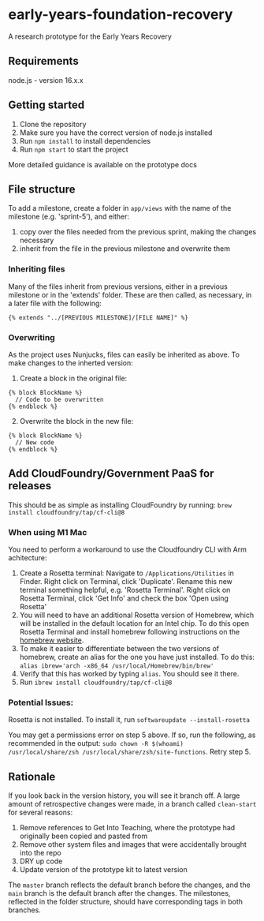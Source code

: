 # early-years-foundation-recovery
A research prototype for the Early Years Recovery

## Requirements 
node.js - version 16.x.x

## Getting started
1. Clone the repository
2. Make sure you have the correct version of node.js installed
3. Run ```npm install``` to install dependencies
4. Run ```npm start``` to start the project

More detailed guidance is available on the prototype docs

## File structure
To add a milestone, create a folder in `app/views` with the name of the milestone (e.g. 'sprint-5'), and either:
1. copy over the files needed from the previous sprint, making the changes necessary
2. inherit from the file in the previous milestone and overwrite them

### Inheriting files

Many of the files inherit from previous versions, either in a previous milestone or in the 'extends' folder. These are then called, as necessary, in a later file with the following:
```
{% extends "../[PREVIOUS MILESTONE]/[FILE NAME]" %}
```

### Overwriting
As the project uses Nunjucks, files can easily be inherited as above. To make changes to the inherted version:
1. Create a block in the original file: 
```
{% block BlockName %}
  // Code to be overwritten
{% endblock %}
```
2. Overwrite the block in the new file:
```
{% block BlockName %}
  // New code
{% endblock %}
```

## Add CloudFoundry/Government PaaS for releases
This should be as simple as installing CloudFoundry by running:
`brew install cloudfoundry/tap/cf-cli@8`

### When using M1 Mac
You need to perform a workaround to use the Cloudfoundry CLI with Arm achitecture: 
1. Create a Rosetta terminal: Navigate to `/Applications/Utilities` in Finder. Right click on Terminal, click 'Duplicate'. Rename this new terminal something helpful, e.g. 'Rosetta Terminal'. Right click on Rosetta Terminal, click 'Get Info' and check the box 'Open using Rosetta'
2. You will need to have an additional Rosetta version of Homebrew, which will be installed in the default location for an Intel chip. To do this open Rosetta Terminal and install homebrew following instructions on the [homebrew website](https://brew.sh/).
3. To make it easier to differentiate between the two versions of homebrew, create an alias for the one you have just installed. To do this: `alias ibrew='arch -x86_64 /usr/local/Homebrew/bin/brew'`
4. Verify that this has worked by typing `alias`. You should see it there.
5. Run `ibrew install cloudfoundry/tap/cf-cli@8`

### Potential Issues:
Rosetta is not installed. To install it, run `softwareupdate --install-rosetta`

You may get a permissions error on step 5 above. If so, run the following, as recommended in the output:
`sudo chown -R $(whoami) /usr/local/share/zsh /usr/local/share/zsh/site-functions`. Retry step 5.

## Rationale

If you look back in the version history, you will see it branch off. A large amount of retrospective changes were made, in a branch called `clean-start` for several reasons:
1. Remove references to Get Into Teaching, where the prototype had originally been copied and pasted from
2. Remove other system files and images that were accidentally brought into the repo
3. DRY up code
4. Update version of the prototype kit to latest version

The `master` branch reflects the default branch before the changes, and the `main` branch is the default branch after the changes.
The milestones, reflected in the folder structure, should have corresponding tags in both branches.
